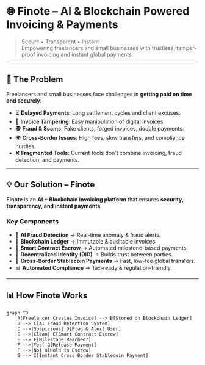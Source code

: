 # 🌐 Finote – AI & Blockchain Powered Invoicing & Payments

> Secure • Transparent • Instant  
Empowering freelancers and small businesses with trustless, tamper-proof invoicing and instant global payments.

---

## 🚨 The Problem

Freelancers and small businesses face challenges in **getting paid on time and securely**:

- ⏳ **Delayed Payments**: Long settlement cycles and client excuses.  
- 📝 **Invoice Tampering**: Easy manipulation of digital invoices.  
- 🕵️ **Fraud & Scams**: Fake clients, forged invoices, double payments.  
- 🌍 **Cross-Border Issues**: High fees, slow transfers, and compliance hurdles.  
- ❌ **Fragmented Tools**: Current tools don’t combine invoicing, fraud detection, and payments.  

---

## 💡 Our Solution – Finote

**Finote** is an **AI + Blockchain invoicing platform** that ensures **security, transparency, and instant payments**.

### Key Components
- 🤖 **AI Fraud Detection** → Real-time anomaly & fraud alerts.  
- 🔗 **Blockchain Ledger** → Immutable & auditable invoices.  
- 🤝 **Smart Contract Escrow** → Automated milestone-based payments.  
- 🪪 **Decentralized Identity (DID)** → Builds trust between parties.  
- 💱 **Cross-Border Stablecoin Payments** → Fast, low-fee global transfers.  
- 📊 **Automated Compliance** → Tax-ready & regulation-friendly.  

---

## 📊 How Finote Works

```mermaid
graph TD
    A[Freelancer Creates Invoice] --> B[Stored on Blockchain Ledger]
    B --> C[AI Fraud Detection System]
    C -->|Suspicious| D[Flag & Alert User]
    C -->|Clean| E[Smart Contract Escrow]
    E --> F[Milestone Reached?]
    F -->|Yes| G[Release Payment]
    F -->|No| H[Hold in Escrow]
    G --> I[Instant Cross-Border Stablecoin Payment]
